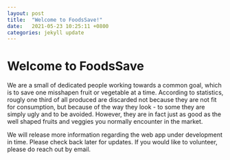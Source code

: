 ```yaml
---
layout: post
title:  "Welcome to FoodsSave!"
date:   2021-05-23 10:25:11 +0800
categories: jekyll update
---
```

# Welcome to FoodsSave

We are a small of dedicated people working towards a common goal, which is to
save one misshapen fruit or vegetable at a time. According to statistics, rougly
one third of all produced are discarded not because they are not fit for consumption,
but because of the way they look - to some they are simply ugly and to be avoided. 
However, they are in fact just as good as the well shaped fruits and veggies you
normally encounter in the market. 

We will release more information regarding the web app under development in time. 
Please check back later for updates. If you would like to volunteer, please do reach out
by email. 

